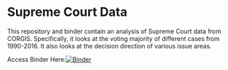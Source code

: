 # Supreme Court Data
This repository and binder contain an analysis of Supreme Court data from CORGIS. Specifically, it looks at the voting majority of different cases from 1990-2016. It also looks at the decision direction of various issue areas.

Access Binder Here:[![Binder](https://mybinder.org/badge_logo.svg)](https://mybinder.org/v2/gh/lilykohn/assign09/HEAD)

